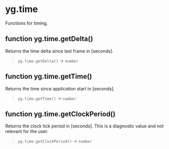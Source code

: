 # yg.time

Functions for timing.

## function yg.time.getDelta()

Returns the time delta since last frame in [seconds].

> `yg.time.getDelta()` -> `number`

## function yg.time.getTime()

Returns the time since application start in [seconds].

> `yg.time.getTime()` -> `number`

## function yg.time.getClockPeriod()

Returns the clock tick period in [seconds]. This is a diagnostic value and not relevant for the user.

> `yg.time.getClockPeriod()` -> `number`
